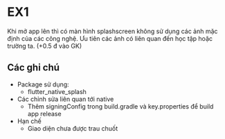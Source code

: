 # EX1

Khi mở app lên thì có màn hình splashscreen không sử dụng các ảnh mặc định của các công nghệ. Ưu tiên các ảnh có liên quan đến học tập hoặc trường ta. (+0.5 đ vào GK)

## Các ghi chú

- Package sử dụng:
    + flutter_native_splash
- Các chỉnh sửa liên quan tới native
    + Thêm signingConfig trong build.gradle và key.properties để build app release
- Hạn chế
    + Giao diện chưa được trau chuốt